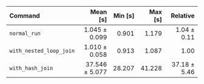 | Command | Mean [s] | Min [s] | Max [s] | Relative |
|:---|---:|---:|---:|---:|
| `normal_run` | 1.045 ± 0.099 | 0.901 | 1.179 | 1.04 ± 0.11 |
| `with_nested_loop_join` | 1.010 ± 0.058 | 0.913 | 1.087 | 1.00 |
| `with_hash_join` | 37.546 ± 5.077 | 28.207 | 41.228 | 37.18 ± 5.46 |
